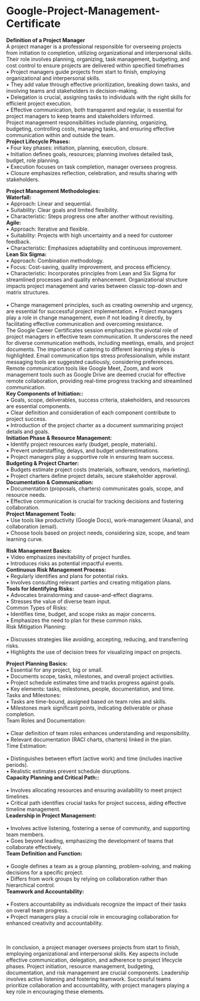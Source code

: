 # Google-Project-Management-Certificate
<strong>Definition of a Project Manager</strong><br>
A project manager is a professional responsible for overseeing projects from initiation to completion, utilizing organizational and interpersonal skills. <br>Their role involves planning, organizing, task management, budgeting, and cost control to ensure projects are delivered within specified timeframes<br>
•	Project managers guide projects from start to finish, employing organizational and interpersonal skills.<br>
•	They add value through effective prioritization, breaking down tasks, and involving teams and stakeholders in decision-making.<br>
•	Delegation is crucial, assigning tasks to individuals with the right skills for efficient project execution.<br>
•	Effective communication, both transparent and regular, is essential for project managers to keep teams and stakeholders informed.<br>
Project management responsibilities include planning, organizing, budgeting, controlling costs, managing tasks, and ensuring effective communication within and outside the team.<br>
<strong>Project Lifecycle Phases:</strong><br>
•	Four key phases: initiation, planning, execution, closure.<br>
•	Initiation defines goals, resources; planning involves detailed task, budget, role planning.<br>
•	Execution focuses on task completion, manager oversees progress.<br>
•	Closure emphasizes reflection, celebration, and results sharing with stakeholders.<br>

 <strong>Project Management Methodologies:</strong><br>
 <strong>Waterfall:</strong><br>
•	Approach: Linear and sequential.<br>
•	Suitability: Clear goals and limited flexibility.<br>
•	Characteristic: Steps progress one after another without revisiting.<br>
<strong>Agile:</strong><br>
•	Approach: Iterative and flexible.<br>
•	Suitability: Projects with high uncertainty and a need for customer feedback.<br>
•	Characteristic: Emphasizes adaptability and continuous improvement.<br>
<strong>Lean Six Sigma:</strong><br>
•	Approach: Combination methodology.<br>
•	Focus: Cost-saving, quality improvement, and process efficiency.<br>
•	Characteristic: Incorporates principles from Lean and Six Sigma for streamlined processes and quality enhancement.
Organizational structure impacts project management and varies between classic top-down and matrix structures.<br><br>
•	Change management principles, such as creating ownership and urgency, are essential for successful project implementation.
•	Project managers play a role in change management, even if not leading it directly, by facilitating effective communication and overcoming resistance.<br>
The Google Career Certificates session emphasizes the pivotal role of project managers in effective team communication. It underscores the need for diverse communication methods, including meetings, emails, and project documents. The importance of catering to different learning styles is highlighted. Email communication tips stress professionalism, while instant messaging tools are suggested cautiously, considering preferences. Remote communication tools like Google Meet, Zoom, and work management tools such as Google Drive are deemed crucial for effective remote collaboration, providing real-time progress tracking and streamlined communication.<br>
<strong>Key Components of Initiation::</strong><br>
•	Goals, scope, deliverables, success criteria, stakeholders, and resources are essential components.<br>
•	Clear definition and consideration of each component contribute to project success.<br>
•	Introduction of the project charter as a document summarizing project details and goals.<br>
<strong>Initiation Phase & Resource Management:</strong><br>
•	Identify project resources early (budget, people, materials).<br>
•	Prevent understaffing, delays, and budget underestimations.<br>
•	Project managers play a supportive role in ensuring team success.<br>
<strong>Budgeting & Project Charter:</strong><br>
•	Budgets estimate project costs (materials, software, vendors, marketing).<br>
•	Project charters define project details, secure stakeholder approval.<br>
<strong>Documentation & Communication:</strong><br>
•	Documentation (proposals, charters) communicates goals, scope, and resource needs.<br>
•	Effective communication is crucial for tracking decisions and fostering collaboration.<br>
<strong>Project Management Tools:</strong><br>
•	Use tools like productivity (Google Docs), work-management (Asana), and collaboration (email).<br>
•	Choose tools based on project needs, considering size, scope, and team learning curve.<br>

<strong>Risk Management Basics:</strong><br>
•	Video emphasizes inevitability of project hurdles.<br>
•	Introduces risks as potential impactful events.<br>
<strong>Continuous Risk Management Process:</strong><br>
•	Regularly identifies and plans for potential risks.<br>
•	Involves consulting relevant parties and creating mitigation plans.<br>
<strong>Tools for Identifying Risks:</strong><br>
•	Advocates brainstorming and cause-and-effect diagrams.<br>
•	Stresses the value of diverse team input.<br>
	Common Types of Risks:<br>
•	Identifies time, budget, and scope risks as major concerns.<br>
•	Emphasizes the need to plan for these common risks.<br>
Risk Mitigation Planning:<br><br>
•	Discusses strategies like avoiding, accepting, reducing, and transferring risks.<br>
•	Highlights the use of decision trees for visualizing impact on projects.<br>

<strong>Project Planning Basics:</strong><br>
•	Essential for any project, big or small.<br>
•	Documents scope, tasks, milestones, and overall project activities.<br>
•	Project schedule estimates time and tracks progress against goals.<br>
•	Key elements: tasks, milestones, people, documentation, and time.<br>
	Tasks and Milestones:<br>
•	Tasks are time-bound, assigned based on team roles and skills.<br>
•	Milestones mark significant points, indicating deliverable or phase completion.<br>
Team Roles and Documentation:<br><br>
•	Clear definition of team roles enhances understanding and responsibility.<br>
•	Relevant documentation (RACI charts, charters) linked in the plan.<br>
Time Estimation:<br><br>
•	Distinguishes between effort (active work) and time (includes inactive periods).<br>
•	Realistic estimates prevent schedule disruptions.<br>
<strong>Capacity Planning and Critical Path::</strong><br>	
•	Involves allocating resources and ensuring availability to meet project timelines.<br>
•	Critical path identifies crucial tasks for project success, aiding effective timeline management.<br>
<strong>Leadership in Project Management:</strong><br><br>
•	Involves active listening, fostering a sense of community, and supporting team members.<br>
•	Goes beyond leading, emphasizing the development of teams that collaborate effectively.<br>
<strong>Team Definition and Function:</strong><br><br>
•	Google defines a team as a group planning, problem-solving, and making decisions for a specific project.<br>
•	Differs from work groups by relying on collaboration rather than hierarchical control.<br>
<strong>Teamwork and Accountability:</strong><br><br>
•	Fosters accountability as individuals recognize the impact of their tasks on overall team progress.<br>
•	Project managers play a crucial role in encouraging collaboration for enhanced creativity and accountability.<br><br><br>


In conclusion, a project manager oversees projects from start to finish, employing organizational and interpersonal skills. Key aspects include effective communication, delegation, and adherence to project lifecycle phases. Project initiation, resource management, budgeting, documentation, and risk management are crucial components. Leadership involves active listening and fostering teamwork. Successful teams prioritize collaboration and accountability, with project managers playing a key role in encouraging these elements.

